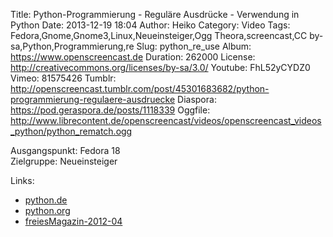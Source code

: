 Title: Python-Programmierung - Reguläre Ausdrücke - Verwendung in Python
Date: 2013-12-19 18:04
Author: Heiko
Category: Video
Tags: Fedora,Gnome,Gnome3,Linux,Neueinsteiger,Ogg Theora,screencast,CC by-sa,Python,Programmierung,re
Slug: python_re_use
Album: https://www.openscreencast.de
Duration: 262000
License: http://creativecommons.org/licenses/by-sa/3.0/
Youtube: FhL52yCYDZ0
Vimeo: 81575426
Tumblr: http://openscreencast.tumblr.com/post/45301683682/python-programmierung-regulaere-ausdruecke
Diaspora: https://pod.geraspora.de/posts/1118339
Oggfile: http://www.librecontent.de/openscreencast/videos/openscreencast_videos_python/python_rematch.ogg

Ausgangspunkt: Fedora 18  
Zielgruppe: Neueinsteiger  

Links:

  * [python.de](http://www.python.de "Link zu Python.de" )
  * [python.org](http://www.python.org "Link zu Python.org" )
  * [freiesMagazin-2012-04](http://www.freiesmagazin.de/freiesMagazin-2012-04 "Link zu freiesmagazin.de" )

